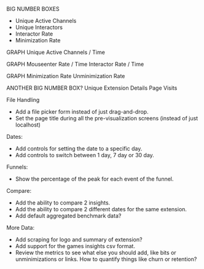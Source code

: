 BIG NUMBER BOXES
- Unique Active Channels
- Unique Interactors
- Interactor Rate
- Minimization Rate

GRAPH
Unique Active Channels / Time

GRAPH
Mouseenter Rate / Time
Interactor Rate / Time

GRAPH
Minimization Rate
Unminimization Rate

ANOTHER BIG NUMBER BOX?
Unique Extension Details Page Visits



File Handling
- Add a file picker form instead of just drag-and-drop.
- Set the page title during all the pre-visualization screens (instead of just localhost)

Dates:
- Add controls for setting the date to a specific day.
- Add controls to switch between 1 day, 7 day or 30 day.

Funnels:
- Show the percentage of the peak for each event of the funnel.

Compare:
- Add the ability to compare 2 insights.
- Add the ability to compare 2 different dates for the same extension.
- Add default aggregated benchmark data?

More Data:
- Add scraping for logo and summary of extension?
- Add support for the games insights csv format.
- Review the metrics to see what else you should add, like bits or unminimizations or links. How to quantify things like churn or retention?
